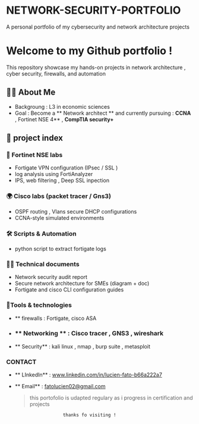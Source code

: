 # NETWORK-SECURITY-PORTFOLIO
A personal portfolio of my cybersecurity and network architecture projects 
# Welcome to my Github portfolio ! 
This repository showcase my hands-on projects in network architecture , cyber security, firewalls, and automation 

## 💪🏽 About Me 
- Backgroung : L3 in economic sciences
- Goal : Become a ** Network architect ** and currently pursuing : **CCNA** , Fortinet NSE 4** , **CompTIA security+**

## 📁 project index

### 🔐 Fortinet NSE labs 
- Fortigate VPN configuration (IPsec / SSL )
- log analysis using FortiAnalyzer
- IPS, web filtering , Deep SSL  inpection

### 🌍 Cisco labs (packet tracer / Gns3) 
- OSPF routing , Vlans secure DHCP configurations
- CCNA-style simulated environments

### 🛠 Scripts & Automation 
- python script to extract fortigate logs

### 📄📘 Technical documents 
- Network security audit report
- Secure network architecture for SMEs (diagram + doc)
-  Fortigate and cisco CLI configuration guides

### 🎇Tools & technologies 
- ** firewalls : Fortigate, cisco ASA
- ### ** Networking ** : Cisco tracer , GNS3 , wireshark
- ** Security** : kali linux , nmap , burp suite , metasploit

### CONTACT 

- ** LInkedIn** : www.linkedin.com/in/lucien-fato-b66a222a7
- ** Email** : fatolucien02@gmail.com
  > this portofolio is udapted regulary as i progress in certification and projects
  
                        thanks fo visiting ! 



